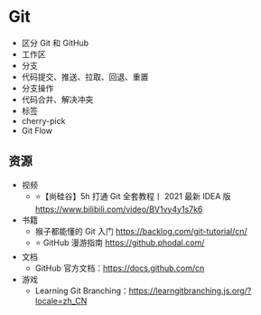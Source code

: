 # Git

-  区分 Git 和 GitHub
-  工作区
-  分支
-  代码提交、推送、拉取、回退、重置
-  分支操作
-  代码合并、解决冲突
-  标签
-  cherry-pick
-  Git Flow

## 资源

-  视频
   -  ⭐【尚硅谷】5h 打通 Git 全套教程丨 2021 最新 IDEA 版 https://www.bilibili.com/video/BV1vy4y1s7k6
-  书籍
   -  猴子都能懂的 Git 入门 https://backlog.com/git-tutorial/cn/
   -  ⭐ GitHub 漫游指南 https://github.phodal.com/
-  文档
   -  GitHub 官方文档：https://docs.github.com/cn
-  游戏
   -  Learning Git Branching：https://learngitbranching.js.org/?locale=zh_CN
